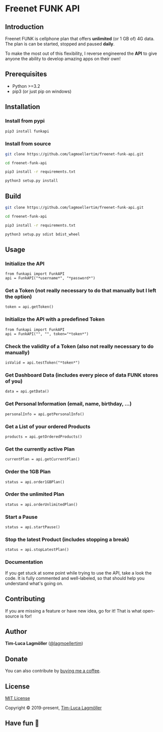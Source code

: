 # Freenet FUNK API

## Introduction

Freenet FUNK is cellphone plan that offers **unlimited** (or 1 GB of) 4G data. The plan is can be started, stopped and paused **daily**.

To make the most out of this flexibility, I reverse engineered the **API**   to give anyone the ability to develop amazing apps on their own!

## Prerequisites

- Python >=3.2
- pip3 (or just pip on windows)

## Installation
### Install from pypi
```sh
pip3 install funkapi
```

### Install from source
```sh
git clone https://github.com/lagmoellertim/freenet-funk-api.git

cd freenet-funk-api

pip3 install -r requirements.txt

python3 setup.py install
```

## Build

```sh
git clone https://github.com/lagmoellertim/freenet-funk-api.git

cd freenet-funk-api

pip3 install -r requirements.txt

python3 setup.py sdist bdist_wheel
```

## Usage

### Initialize the API

```python3
from funkapi import FunkAPI
api = FunkAPI("*username*", "*password*")
```

### Get a Token (not really necessary to do that manually but I left the option)

```python3
token = api.getToken()
```

### Initialize the API with a predefined Token

```python3
from funkapi import FunkAPI
api = FunkAPI("", "", token="*token*")
```

### Check the validity of a Token (also not really necessary to do manually)

```python3
isValid = api.testToken("*token*")
```

### Get Dashboard Data (includes every piece of data FUNK stores of you)

```python3
data = api.getData()
```

### Get Personal Information (email, name, birthday, …)

```python3
personalInfo = api.getPersonalInfo()
```

### Get a List of your ordered Products

```python3
products = api.getOrderedProducts()
```

### Get the currently active Plan

```python3
currentPlan = api.getCurrentPlan()
```

### Order the 1GB Plan

```python3
status = api.order1GBPlan()
```

### Order the unlimited Plan

```python3
status = api.orderUnlimitedPlan()
```

### Start a Pause

```python3
status = api.startPause()
```

### Stop the latest Product (includes stopping a break)

```python3
status = api.stopLatestPlan()
```

### Documentation

If you get stuck at some point while trying to use the API, take a look the code. It is fully commented and well-labeled,
so that should help you understand what's going on.

## Contributing

If you are missing a feature or have new idea, go for it! That is what open-source is for!

## Author

**Tim-Luca Lagmöller** ([@lagmoellertim](https://github.com/lagmoellertim))

## Donate

You can also contribute by [buying me a coffee](https://www.buymeacoffee.com/lagmoellertim).

## License

[MIT License](https://github.com/lagmoellertim/cryption/blob/master/LICENSE)

Copyright © 2019-present, [Tim-Luca Lagmöller](https://en.lagmoellertim.de)

## Have fun :tada:
